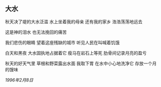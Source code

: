 ## 大水

秋天决了堤的大水泛滥
水上坐着我的母亲
还有我的家乡
浩浩荡荡地远去

这是神的泪水
也无法挽回的痛苦

我们悲伤的眼睛
望着这座残缺的城市
听见人民在叫喊着饥饿

白天和黑夜
大水固执地占据着它
瘦马在岩石上等死
肋骨间记录月亮的盈亏

秋天的好天气里
草根和野菜露出水面
我取下胃
在水中小心地洗净它
存放一个月的馊味

*1996年2月8日*